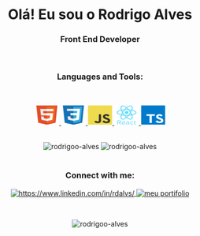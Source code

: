 
<h1 align="center">Olá! Eu sou o Rodrigo Alves</h1>
<h3 align="center">Front End Developer</h3>
<br>

<h3 align="center">Languages and Tools:</h3>
<br>

<p align="center"> 
<a href="https://www.w3.org/html/" target="_blank" rel="noreferrer"> 
  <img src="https://raw.githubusercontent.com/devicons/devicon/master/icons/html5/html5-original.svg" alt="html5" width="50" height="40"/> 
</a> 
<a href="https://www.w3schools.com/css/" target="_blank" rel="noreferrer"> 
  <img src="https://raw.githubusercontent.com/devicons/devicon/master/icons/css3/css3-original.svg" alt="css3" width="50" height="40"/> 
</a>  
<a href="https://developer.mozilla.org/en-US/docs/Web/JavaScript" target="_blank" rel="noreferrer"> 
  <img src="https://raw.githubusercontent.com/devicons/devicon/master/icons/javascript/javascript-original.svg" alt="javascript" width="50" height="40"/> 
</a>
<a href="https://reactjs.org/" target="_blank" rel="noreferrer"> 
  <img src="https://raw.githubusercontent.com/devicons/devicon/master/icons/react/react-original-wordmark.svg" alt="react" width="50" height="40"/> 
</a> 
<a href="https://www.typescriptlang.org/" target="_blank" rel="noreferrer"> 
  <img src="https://raw.githubusercontent.com/devicons/devicon/master/icons/typescript/typescript-original.svg" alt="typescript" width="50" height="40"/> 
</a> 
</p>
<br>


<div align="center">
  <img height="150em" align="center"src="https://github-readme-stats.vercel.app/api?username=rodrigoo-alves&show_icons=true&theme=tokyonight&locale=en" alt="rodrigoo-alves" />
  <img height="150em" align="center" src="https://github-readme-stats.vercel.app/api/top-langs?username=rodrigoo-alves&show_icons=true&locale=en&layout=compact&theme=tokyonight" alt="rodrigoo-alves" />
</div>
<br>

<h3 align="center">Connect with me:</h3>

<p align="center">
<a href="https://www.linkedin.com/in/rdalvs/" target="blank">
  <img align="center" src="https://img.shields.io/badge/linkedin-%230077B5.svg?style=for-the-badge&logo=linkedin&logoColor=white" alt="https://www.linkedin.com/in/rdalvs/"/>
</a>
<a href="https://rodrigoo-alves-github-io.vercel.app" target="blank">
  <img align="center" src="https://img.shields.io/badge/Portifolio-8A2BE2" alt="meu portifolio" width="100" height="30">
</a>
</p>
<br>

<p align="center"> 
<img src="https://komarev.com/ghpvc/?username=rodrigoo-alves&label=Profile%20views&color=0e75b6&style=flat" alt="rodrigoo-alves" /> 
</p>
